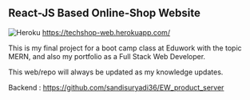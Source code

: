 ## React-JS Based Online-Shop Website 
![Heroku](http://heroku-badge.herokuapp.com/?app=techshop-web)
https://techshop-web.herokuapp.com/

This is my final project for a boot camp class at Eduwork with the topic MERN, and also my portfolio as a Full Stack Web Developer.

This web/repo will always be updated as my knowledge updates.

Backend :
https://github.com/sandisuryadi36/EW_product_server